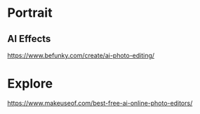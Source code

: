 


# Portrait

## AI Effects

https://www.befunky.com/create/ai-photo-editing/


# Explore

https://www.makeuseof.com/best-free-ai-online-photo-editors/

